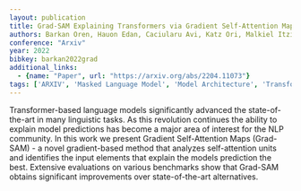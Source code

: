 ```yaml
---
layout: publication
title: Grad-SAM Explaining Transformers via Gradient Self-Attention Maps
authors: Barkan Oren, Hauon Edan, Caciularu Avi, Katz Ori, Malkiel Itzik, Armstrong Omri, Koenigstein Noam
conference: "Arxiv"
year: 2022
bibkey: barkan2022grad
additional_links:
  - {name: "Paper", url: "https://arxiv.org/abs/2204.11073"}
tags: ['ARXIV', 'Masked Language Model', 'Model Architecture', 'Transformer']
---
```

Transformer-based language models significantly advanced the state-of-the-art in many linguistic tasks. As this revolution continues the ability to explain model predictions has become a major area of interest for the NLP community. In this work we present Gradient Self-Attention Maps (Grad-SAM) - a novel gradient-based method that analyzes self-attention units and identifies the input elements that explain the models prediction the best. Extensive evaluations on various benchmarks show that Grad-SAM obtains significant improvements over state-of-the-art alternatives.
